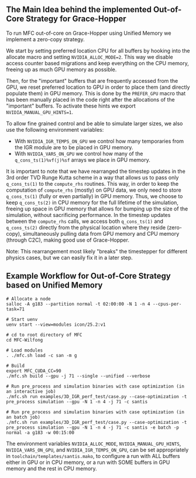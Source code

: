 ## The Main Idea behind the implemented Out-of-Core Strategy for Grace-Hopper

To run MFC out-of-core on Grace-Hopper using Unified Memory we implement a zero-copy strategy.

We start by setting preferred location CPU for all buffers by hooking into the allocate macro and setting `NVIDIA_ALLOC_MODE=2`.
This way we disable access counter based migrations and keep everything on the CPU memory, freeing up as much GPU memory as possible.

Then, for the "important" buffers that are frequently accessed from the GPU, we reset preferred location to GPU in order to place them (and directly populate them) in GPU memory.
This is done by the `PREFER_GPU` macro that has been manually placed in the code right after the allocations of the "important" buffers.
To activate these hints we export `NVIDIA_MANUAL_GPU_HINTS=1`.

To allow fine grained control and be able to simulate larger sizes, we also use the following environment variables:
- With `NVIDIA_IGR_TEMPS_ON_GPU` we control how many temporaries from the IGR module are to be placed in GPU memory.
- With `NVIDIA_VARS_ON_GPU` we control how many of the `q_cons_ts(1)%vf(j)%sf` arrays we place in GPU memory.

It is important to note that we have rearranged the timestep updates in the 3rd order TVD Runge Kutta scheme in a way that allows us to pass only `q_cons_ts(1)` to the `compute_rhs` routines.
This way, in order to keep the computation of `compute_rhs` (mostly) on GPU data, we only need to store `q_cons_ts(1)` (fully or even partially) in GPU memory.
Thus, we choose to keep `q_cons_ts(2)` in CPU memory for the full lifetime of the simulation, freeing up space in GPU memory that allows for bumping up the size of the simulation, without sacrificing performance.
In the timestep updates between the `compute_rhs` calls, we access both `q_cons_ts(1)` and `q_cons_ts(2)` directly from the physical location where they reside (zero-copy), simultaneously pulling data from GPU memory and CPU memory (through C2C), making good use of Grace-Hopper.

Note: This rearrangement most likely "breaks" the timestepper for different physics cases, but we can easily fix it in a later step.

## Example Workflow for Out-of-Core Strategy based on Unified Memory

```shell
# Allocate a node
salloc -A g183 --partition normal -t 02:00:00 -N 1 -n 4 --cpus-per-task=71

# Start uenv
uenv start --view=modules icon/25.2:v1

# cd to root directory of MFC
cd MFC-Wilfong

# Load modules
. ./mfc.sh load -c san -m g

# Build
export MFC_CUDA_CC=90
./mfc.sh build --gpu -j 71 --single --unified --verbose

# Run pre_process and simulation binaries with case optimization (in an interactive job)
./mfc.sh run examples/3D_IGR_perf_test/case.py --case-optimization -t pre_process simulation --gpu -N 1 -n 4 -j 71 -c santis

# Run pre_process and simulation binaries with case optimization (in an batch job)
./mfc.sh run examples/3D_IGR_perf_test/case.py --case-optimization -t pre_process simulation --gpu -N 1 -n 4 -j 71 -c santis -e batch -p normal -a g183 -w 00:15:00
```
The environment variables `NVIDIA_ALLOC_MODE`, `NVIDIA_MANUAL_GPU_HINTS`, `NVIDIA_VARS_ON_GPU`, and `NVIDIA_IGR_TEMPS_ON_GPU`, can be set appropriately in `toolchain/templates/santis.mako`, to configure a run with ALL buffers either in GPU or in CPU memory, or a run with SOME buffers in GPU memory and the rest in CPU memory.
